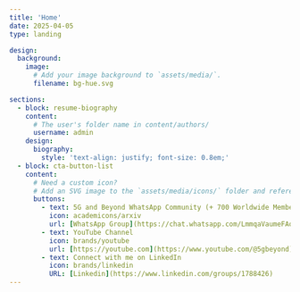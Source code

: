 ```yaml
---
title: 'Home'
date: 2025-04-05
type: landing

design:
  background:
    image:
      # Add your image background to `assets/media/`.
      filename: bg-hue.svg

sections:
  - block: resume-biography
    content:
      # The user's folder name in content/authors/
      username: admin
    design:
      biography:
        style: 'text-align: justify; font-size: 0.8em;'
  - block: cta-button-list
    content:
      # Need a custom icon?
      # Add an SVG image to the `assets/media/icons/` folder and reference it in the `icon` field below
      buttons:
        - text: 5G and Beyond WhatsApp Community (+ 700 Worldwide Members)
          icon: academicons/arxiv
          url: [WhatsApp Group](https://chat.whatsapp.com/LmmqaVaumeFAoHv0Q5Ik0W)
        - text: YouTube Channel
          icon: brands/youtube
          url: [https://youtube.com](https://www.youtube.com/@5gbeyond)
        - text: Connect with me on LinkedIn
          icon: brands/linkedin
          URL: [Linkedin](https://www.linkedin.com/groups/1788426)
---
```

